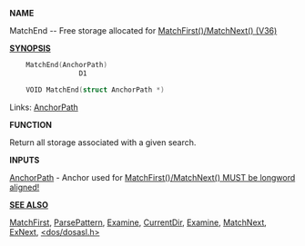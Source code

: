 
**NAME**

MatchEnd -- Free storage allocated for <a href="../Includes_and_Autodocs_2._guide/node02CE.html">MatchFirst()/MatchNext() (V36)

**SYNOPSIS**

```c
    MatchEnd(AnchorPath)
                 D1

    VOID MatchEnd(struct AnchorPath *)

```
Links: [AnchorPath](_0070) 

**FUNCTION**

Return all storage associated with a given search.

**INPUTS**

[AnchorPath](_0070) - Anchor used for <a href="../Includes_and_Autodocs_2._guide/node02CE.html">MatchFirst()/MatchNext()
MUST be longword aligned!

**SEE ALSO**

[MatchFirst](MatchFirst), [ParsePattern](ParsePattern), [Examine](Examine), [CurrentDir](CurrentDir), [Examine](Examine),
[MatchNext](MatchNext), [ExNext](ExNext), [&#060;dos/dosasl.h&#062;](_0070)
